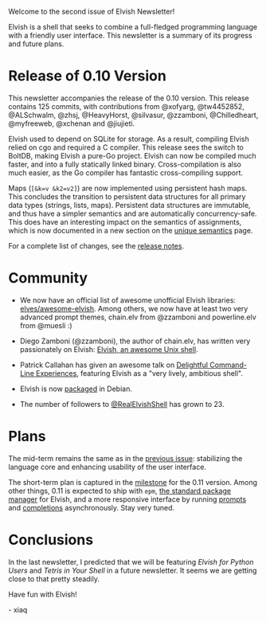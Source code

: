 Welcome to the second issue of Elvish Newsletter!

Elvish is a shell that seeks to combine a full-fledged programming language
with a friendly user interface. This newsletter is a summary of its progress
and future plans.


# Release of 0.10 Version

This newsletter accompanies the release of the 0.10 version. This release
contains 125 commits, with contributions from @xofyarg, @tw4452852, @ALSchwalm,
@zhsj, @HeavyHorst, @silvasur, @zzamboni, @Chilledheart, @myfreeweb, @xchenan
and @jiujieti.

Elvish used to depend on SQLite for storage. As a result, compiling Elvish
relied on cgo and required a C compiler. This release sees the switch to
BoltDB, making Elvish a pure-Go project. Elvish can now be compiled much
faster, and into a fully statically linked binary. Cross-compilation is also
much easier, as the Go compiler has fantastic cross-compiling support.

Maps (`[&k=v &k2=v2]`) are now implemented using persistent hash maps. This
concludes the transition to persistent data structures for all primary data
types (strings, lists, maps). Persistent data structures are immutable, and
thus have a simpler semantics and are automatically concurrency-safe. This
does have an interesting impact on the semantics of assignments, which is now
documented in a new section on the [unique
semantics](../learn/unique-semantics.html) page.

For a complete list of changes, see the [release notes](0.10-release-notes.html).


# Community

*   We now have an official list of awesome unofficial Elvish libraries:
    [elves/awesome-elvish](https://github.com/elves/awesome-elvish). Among
    others, we now have at least two very advanced prompt themes, chain.elv
    from @zzamboni and powerline.elv from @muesli :)

*   Diego Zamboni (@zzamboni), the author of chain.elv, has written very
    passionately on Elvish: [Elvish, an awesome Unix
    shell](http://zzamboni.org/post/elvish-an-awesome-unix-shell/).

*   Patrick Callahan has given an awesome talk on [Delightful Command-Line
    Experiences](https://dl.elvish.io/resources/callahan-delightful-commandline-experiences.pdf),
    featuring Elvish as a "very lively, ambitious shell".

*   Elvish is now [packaged](https://packages.debian.org/elvish) in Debian.

*   The number of followers to
    [@RealElvishShell](https://twitter.com/RealElvishShell/) has grown to 23.


# Plans

The mid-term remains the same as in the [previous
issue](newsletter-july-2017.html): stabilizing the language core and enhancing
usability of the user interface.

The short-term plan is captured in the
[milestone](https://github.com/elves/elvish/milestone/3) for the 0.11 version.
Among other things, 0.11 is expected to ship with `epm`, [the standard package
manager](https://github.com/elves/elvish/issues/239) for Elvish, and a more
responsive interface by running
[prompts](https://github.com/elves/elvish/issues/482) and
[completions](https://github.com/elves/elvish/issues/483) asynchronously. Stay
very tuned.


# Conclusions

In the last newsletter, I predicted that we will be featuring *Elvish for
Python Users* and *Tetris in Your Shell* in a future newsletter. It seems we
are getting close to that pretty steadily.

Have fun with Elvish!

\- xiaq
